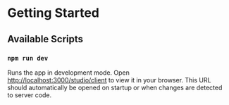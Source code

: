 # Getting Started

## Available Scripts

### `npm run dev`

Runs the app in development mode.
Open [http://localhost:3000/studio/client](http://localhost:3000/studio/client) to view it in your browser.
This URL should automatically be opened on startup or when changes are detected to server code.

